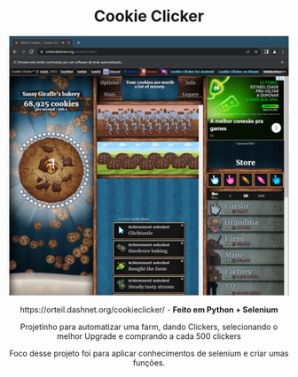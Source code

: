 <h1 align="center"> 
  Cookie Clicker</h1>
<img src="https://github.com/Samuraiflamesf/CookieClicker_pySelenium/blob/main/scr.png" wight= 800px>
<p align="center">https://orteil.dashnet.org/cookieclicker/ - <strong> Feito em Python + Selenium </strong></p>
<p align="center"> 
Projetinho para automatizar uma farm, dando Clickers, selecionando o melhor Upgrade e comprando a cada 500 clickers
</p>

<p align="center"> 
Foco desse projeto foi para aplicar conhecimentos de selenium e criar umas funções.
</p>

